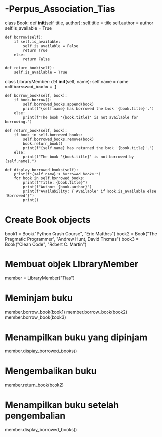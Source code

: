 # -Perpus_Association_Tias
class Book:
    def __init__(self, title, author):
        self.title = title
        self.author = author
        self.is_available = True

    def borrow(self):
        if self.is_available:
            self.is_available = False
            return True
        else:
            return False

    def return_book(self):
        self.is_available = True


class LibraryMember:
    def __init__(self, name):
        self.name = name
        self.borrowed_books = []

    def borrow_book(self, book):
        if book.borrow():
            self.borrowed_books.append(book)
            print(f"{self.name} has borrowed the book '{book.title}'.")
        else:
            print(f"The book '{book.title}' is not available for borrowing.")

    def return_book(self, book):
        if book in self.borrowed_books:
            self.borrowed_books.remove(book)
            book.return_book()
            print(f"{self.name} has returned the book '{book.title}'.")
        else:
            print(f"The book '{book.title}' is not borrowed by {self.name}.")

    def display_borrowed_books(self):
        print(f"{self.name}'s borrowed books:")
        for book in self.borrowed_books:
            print(f"Title: {book.title}")
            print(f"Author: {book.author}")
            print(f"Availability: {'Available' if book.is_available else 'Borrowed'}")
            print()


# Create Book objects
book1 = Book("Python Crash Course", "Eric Matthes")
book2 = Book("The Pragmatic Programmer", "Andrew Hunt, David Thomas")
book3 = Book("Clean Code", "Robert C. Martin")

# Membuat objek LibraryMember
member = LibraryMember("Tias")

# Meminjam buku
member.borrow_book(book1)
member.borrow_book(book2)
member.borrow_book(book3)

# Menampilkan buku yang dipinjam
member.display_borrowed_books()

# Mengembalikan buku
member.return_book(book2)

# Menampilkan buku setelah pengembalian
member.display_borrowed_books()
